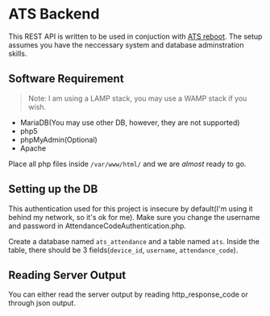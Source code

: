 # ATS Backend

This REST API is written to be used in conjuction with [ATS reboot](https://github.com/emansih/sp_ats_reboot). The setup assumes you have the neccessary system and database adminstration skills. 

## Software Requirement

> Note: I am using a LAMP stack, you may use a WAMP stack if you wish.

* MariaDB(You may use other DB, however, they are not supported)
* php5
* phpMyAdmin(Optional)
* Apache

Place all php files inside `/var/www/html/` and we are *almost* ready to go. 

## Setting up the DB

This authentication used for this project is insecure by default(I'm using it behind my network, so it's ok for me). Make sure you change the username and password in AttendanceCodeAuthentication.php. 

Create a database named `ats_attendance` and a table named `ats`. Inside the table, there should be 3 fields(`device_id`, `username`, `attendance_code`). 

## Reading Server Output

You can either read the server output by reading http_response_code or through json output.
